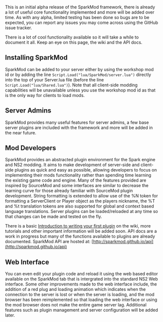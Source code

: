 This is an initial alpha release of the SparkMod framework, there is already a lot of useful core functionality implemented and more will be added over time. As with any alpha, limited testing has been done so bugs are to be expected, you can report any issues you may come across using the GitHub issue tracker.

There is a lot of cool functionality available so it will take a while to document it all. Keep an eye on this page, the wiki and the API docs.

## Installing SparkMod
SparkMod can be added to your server either by using the workshop mod id or by adding the line `Script.Load("lua/SparkMod/server.lua")` directly into the top of your Server.lua file (before the line `Script.Load("lua/Shared.lua")`). Note that all client-side modding capabilities will be unavailable unless you use the workshop mod id as that is the only way for clients to load mods.

## Server Admins
SparkMod provides many useful features for server admins, a few base server plugins are included with the framework and more will be added in the near future.

## Mod Developers
SparkMod provides an abstracted plugin environment for the Spark engine and NS2 modding. It aims to make development of server-side and client-side plugins as quick and easy as possible, allowing developers to focus on implementing their mods functionality rather than spending time learning the existing game code and engine. Many of the features provided are inspired by SourceMod and some interfaces are similar to decrease the learning curve for those already familiar with SourceMod plugin development. String formatting is extended to allow use of the %N token for formatting a ServerClient or Player object as the players nickname, the %T and %t translation tokens are also supported for global and context based language translations. Server plugins can be loaded/reloaded at any time so that changes can be made and tested on the fly.

There is a basic [Introduction to writing your first plugin](https://github.com/SparkMod/SparkMod/wiki/Introduction) on the wiki, more tutorials and other important information will be added soon. API docs are a work in progress but many of the functions available to plugins are already documented. SparkMod API are hosted at: [http://sparkmod.github.io/api](http://sparkmod.github.io/api)

## Web Interface
You can even edit your plugin code and reload it using the web based editor available on the SparkMod tab that is intergrated into the standard NS2 Web interface. Some other improvements made to the web interface include, the addition of a red plug and loading animation which indicates when the connection to the server is lost or when the server is loading, and the mod browser has been reimplemented so that loading the web interface or using the mod browser does not make the entire game server lag. Additional features such as plugin management and server configuration will be added later.